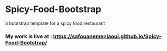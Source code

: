 # Spicy-Food-Bootstrap
a bootstrap template for a spicy food restaurant
### My work is live at : https://safouanemeniaoui.github.io/Spicy-Food-Bootstrap/
